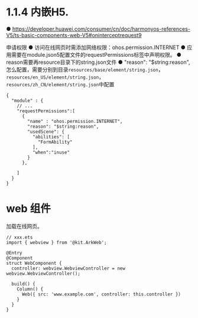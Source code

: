 
# 1.1.4 内嵌H5.

● https://developer.huawei.com/consumer/cn/doc/harmonyos-references-V5/ts-basic-components-web-V5#oninterceptrequest9

申请权限
● 访问在线网页时需添加网络权限：ohos.permission.INTERNET
● 应用需要在module.json5配置文件的requestPermissions标签中声明权限。
● reason需要再resource目录下的string.json文件
● "reason": "$string:reason",怎么配置，需要分别到目录`resources/base/element/string.json`，`resources/en_US/element/string.json`，`resources/zh_CN/element/string.json`中配置

```
{
  "module" : {
    // ...
    "requestPermissions":[
      {
        "name" : "ohos.permission.INTERNET",
        "reason": "$string:reason",
        "usedScene": {
          "abilities": [
            "FormAbility"
          ],
          "when":"inuse"
        }
      },
      
    ]
  }
}
```
# web 组件

加载在线网页。
```
// xxx.ets
import { webview } from '@kit.ArkWeb';

@Entry
@Component
struct WebComponent {
  controller: webview.WebviewController = new webview.WebviewController();

  build() {
    Column() {
      Web({ src: 'www.example.com', controller: this.controller })
    }
  }
}
```
